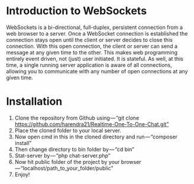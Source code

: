 # Introduction to WebSockets
WebSockets is a bi-directional, full-duplex, persistent connection from a web browser to a server. Once a WebSocket connection is established the connection stays open until the client or server decides to close this connection. With this open connection, the client or server can send a message at any given time to the other. This makes web programming entirely event driven, not (just) user initiated. It is stateful. As well, at this time, a single running server application is aware of all connections, allowing you to communicate with any number of open connections at any given time.

# Installation
1. Clone the repository from Github using — “git clone https://github.com/harendra21/Realtime-One-To-One-Chat.git”
2. Place the cloned folder to your local server.
3. Now open cmd in this in the cloned directory and run — “composer install”
4. Then change directory to bin folder by — “cd bin”
5. Stat-server by — “php chat-server.php”
6. Now hit public folder of the project by your browser — “localhost/path_to_your_folder/public”
7. Enjoy!
